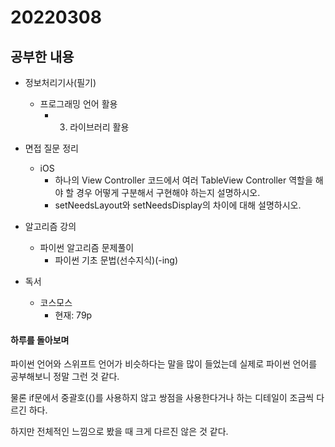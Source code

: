 # 20220308

## 공부한 내용
+ 정보처리기사(필기)
    * 프로그래밍 언어 활용
      + 3. 라이브러리 활용
    
+ 면접 질문 정리
  - iOS
    * 하나의 View Controller 코드에서 여러 TableView Controller 역할을 해야 할 경우 어떻게 구분해서 구현해야 하는지 설명하시오.
    * setNeedsLayout와 setNeedsDisplay의 차이에 대해 설명하시오.

+ 알고리즘 강의
  - 파이썬 알고리즘 문제풀이
    * 파이썬 기초 문법(선수지식)(-ing)

+ 독서
  - 코스모스
    * 현재: 79p

#### 하루를 돌아보며
파이썬 언어와 스위프트 언어가 비슷하다는 말을 많이 들었는데 실제로 파이썬 언어를 공부해보니 정말 그런 것 같다.

물론 if문에서 중괄호({)를 사용하지 않고 쌍점을 사용한다거나 하는 디테일이 조금씩 다르긴 하다.

하지만 전체적인 느낌으로 봤을 때 크게 다르진 않은 것 같다.
